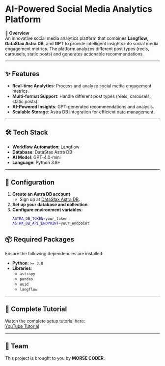 # AI-Powered Social Media Analytics Platform

🚀 **Overview**  
An innovative social media analytics platform that combines **Langflow**, **DataStax Astra DB**, and **GPT** to provide intelligent insights into social media engagement metrics. The platform analyzes different post types (reels, carousels, static posts) and generates actionable recommendations.

---

## ✨ Features
- **Real-time Analytics**: Process and analyze social media engagement metrics.
- **Multi-format Support**: Handle different post types (reels, carousels, static posts).
- **AI-Powered Insights**: GPT-generated recommendations and analysis.
- **Scalable Storage**: Astra DB integration for efficient data management.

---

## 🛠️ Tech Stack
- **Workflow Automation**: Langflow  
- **Database**: DataStax Astra DB  
- **AI Model**: GPT-4.0-mini  
- **Language**: Python 3.8+  

---

## 📝 Configuration
1. **Create an Astra DB account**  
   - Sign up at [DataStax Astra DB](https://www.datastax.com/astra).  
2. **Set up your database and collection**.  
3. **Configure environment variables**:
   ```bash
   ASTRA_DB_TOKEN=your_token
   ASTRA_DB_API_ENDPOINT=your_endpoint
   
## 📦 Required Packages
Ensure the following dependencies are installed:
- **Python**: `>= 3.8`
- **Libraries**:
  - `astrapy`
  - `pandas`
  - `uuid`
  - `langflow`

---

## 📘 Complete Tutorial
Watch the complete setup tutorial here:  
[YouTube Tutorial]([https://www.youtube.com/](https://www.youtube.com/watch?v=QXH8ashoA7k))

---

## 👥 Team
This project is brought to you by **MORSE CODER**.
